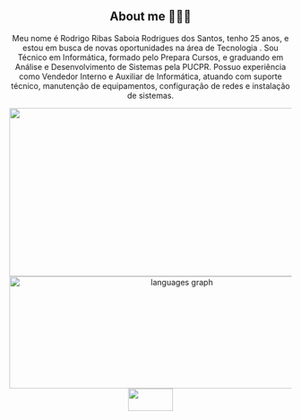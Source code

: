 <div align="center">
<h2 align="center"> About me 👨🏽‍💻 </h2>
<p>
Meu nome é Rodrigo Ribas Saboia Rodrigues dos Santos, tenho 25 anos, e estou em busca de novas oportunidades na área de Tecnologia . Sou Técnico em Informática, formado pelo Prepara Cursos, e graduando em Análise e Desenvolvimento de Sistemas pela PUCPR. Possuo experiência como Vendedor Interno e Auxiliar de Informática, atuando com suporte técnico, manutenção de equipamentos, configuração de redes e instalação de sistemas.
</p>
<div>

<div align="center">
  <img src="https://github-readme-stats.vercel.app/api?username=rodrigorsrs&show_icons=true&theme=merko&hide_border=false" width="700" height="300">
  <img src="https://github-readme-stats.vercel.app/api/top-langs?username=rodrigorsrs&locale=en&hide_title=false&layout=compact&card_width=320&langs_count=5&theme=merko&hide_border=false" width="600" height="200" alt="languages graph" />
</div>

<img src="https://cdn.jsdelivr.net/gh/devicons/devicon@latest/icons/mysql/mysql-original.svg" width="80" height="40"/>
